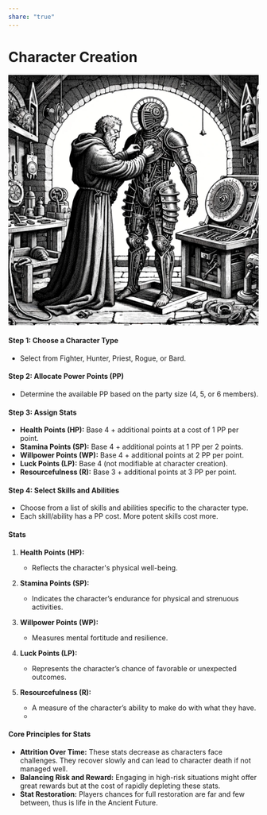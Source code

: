 ```yaml
---  
share: "true"  
---  
```

  
# Character Creation  
  
![Pasted image 20240126175628](./Pasted%20image%2020240126175628.png)  
  
#### Step 1: Choose a Character Type  
  
- Select from Fighter, Hunter, Priest, Rogue, or Bard.  
  
#### Step 2: Allocate Power Points (PP)  
  
- Determine the available PP based on the party size (4, 5, or 6 members).  
  
#### Step 3: Assign Stats  
  
- **Health Points (HP):** Base 4 + additional points at a cost of 1 PP per point.  
- **Stamina Points (SP):** Base 4 + additional points at 1 PP per 2 points.  
- **Willpower Points (WP):** Base 4 + additional points at 2 PP per point.  
- **Luck Points (LP):** Base 4 (not modifiable at character creation).  
- **Resourcefulness (R):** Base 3 + additional points at 3 PP per point.  
  
#### Step 4: Select Skills and Abilities  
  
- Choose from a list of skills and abilities specific to the character type.  
- Each skill/ability has a PP cost. More potent skills cost more.  
  
#### Stats  
  
1. **Health Points (HP):**  
   - Reflects the character's physical well-being.  
  
2. **Stamina Points (SP):**  
   - Indicates the character’s endurance for physical and strenuous activities.  
  
3. **Willpower Points (WP):**  
   - Measures mental fortitude and resilience.  
  
4. **Luck Points (LP):**  
   - Represents the character’s chance of favorable or unexpected outcomes.  
  
5. **Resourcefulness (R):**  
   - A measure of the character’s ability to make do with what they have.  
   -   
#### Core Principles for Stats  
  
- **Attrition Over Time:** These stats decrease as characters face challenges. They recover slowly and can lead to character death if not managed well.  
- **Balancing Risk and Reward:** Engaging in high-risk situations might offer great rewards but at the cost of rapidly depleting these stats.  
- **Stat Restoration:** Players chances for full restoration are far and few between, thus is life in the Ancient Future.